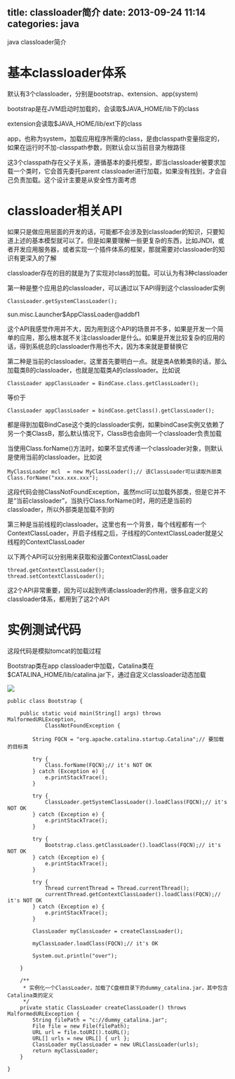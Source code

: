 title: classloader简介
date: 2013-09-24 11:14
categories: java 
---
java classloader简介
<!--more-->

# 基本classloader体系 

默认有3个classloader，分别是bootstrap、extension、app(system) 

bootstrap是在JVM启动时加载的，会读取$JAVA_HOME/lib下的class 

extension会读取$JAVA_HOME/lib/ext下的class 

app，也称为system，加载应用程序所需的class，是由classpath变量指定的，如果在运行时不加-classpath参数，则默认会以当前目录为根路径 

这3个classpath存在父子关系，遵循基本的委托模型，即当classloader被要求加载一个类时，它会首先委托parent classloader进行加载，如果没有找到，才会自己负责加载。这个设计主要是从安全性方面考虑 

# classloader相关API 

如果只是做应用层面的开发的话，可能都不会涉及到classloader的知识，只要知道上述的基本模型就可以了。但是如果要理解一些更复杂的东西，比如JNDI，或者开发应用服务器，或者实现一个插件体系的框架，那就需要对classloader的知识有更深入的了解 

classloader存在的目的就是为了实现对class的加载。可以认为有3种classloader 

第一种是整个应用总的classloader，可以通过以下API得到这个classloader实例

```
ClassLoader.getSystemClassLoader();
```

sun.misc.Launcher$AppClassLoader@addbf1 

这个API我感觉作用并不大，因为用到这个API的场景并不多，如果是开发一个简单的应用，那么根本就不关注classloader是什么。如果是开发比较复杂的应用的话，得到系统总的classloader作用也不大，因为本来就是要替换它 

第二种是当前的classloader。这里首先要明白一点。就是类A依赖类B的话，那么加载类B的classloader，也就是加载类A的classloader。比如说

```
ClassLoader appClassLoader = BindCase.class.getClassLoader();
```

等价于
```
ClassLoader appClassLoader = bindCase.getClass().getClassLoader();
```

都是得到加载BindCase这个类的classloader实例，如果bindCase实例又依赖了另一个类ClassB，那么默认情况下，ClassB也会由同一个classloader负责加载 

当使用Class.forName()方法时，如果不显式传递一个classloader对象，则默认是使用当前的classloader。比如说
```
MyClassLoader mcl  = new MyClassLoader();// 该ClassLoader可以读取外部类
Class.forName("xxx.xxx.xxx");
```

这段代码会抛ClassNotFoundException，虽然mcl可以加载外部类，但是它并不是“当前classloader”，当执行Class.forName()时，用的还是当前的classloader，所以外部类是加载不到的 

第三种是当前线程的classloader。这里也有一个背景，每个线程都有一个ContextClassLoader，开启子线程之后，子线程的ContextClassLoader就是父线程的ContextClassLoader 

以下两个API可以分别用来获取和设置ContextClassLoader
```
thread.getContextClassLoader();
thread.setContextClassLoader();
```

这2个API非常重要，因为可以起到传递classloader的作用，很多自定义的classloader体系，都用到了这2个API 

# 实例测试代码 

这段代码是模拟tomcat的加载过程 

Bootstrap类在app classloader中加载，Catalina类在$CATALINA_HOME/lib/catalina.jar下，通过自定义classloader动态加载

![](http://dl.iteye.com/upload/attachment/0076/1828/5f5a3434-38bb-3be5-944b-944a6627e82f.png)

```
public class Bootstrap {

	public static void main(String[] args) throws MalformedURLException,
			ClassNotFoundException {

		String FQCN = "org.apache.catalina.startup.Catalina";// 要加载的目标类

		try {
			Class.forName(FQCN);// it's NOT OK
		} catch (Exception e) {
			e.printStackTrace();
		}

		try {
			ClassLoader.getSystemClassLoader().loadClass(FQCN);// it's NOT OK
		} catch (Exception e) {
			e.printStackTrace();
		}

		try {
			Bootstrap.class.getClassLoader().loadClass(FQCN);// it's NOT OK
		} catch (Exception e) {
			e.printStackTrace();
		}

		try {
			Thread currentThread = Thread.currentThread();
			currentThread.getContextClassLoader().loadClass(FQCN);// it's NOT OK
		} catch (Exception e) {
			e.printStackTrace();
		}

		ClassLoader myClassLoader = createClassLoader();

		myClassLoader.loadClass(FQCN);// it's OK

		System.out.println("over");

	}

	/**
	 * 实例化一个ClassLoader，加载了C盘根目录下的dummy_catalina.jar，其中包含Catalina类的定义
	 */
	private static ClassLoader createClassLoader() throws MalformedURLException {
		String filePath = "c://dummy_catalina.jar";
		File file = new File(filePath);
		URL url = file.toURI().toURL();
		URL[] urls = new URL[] { url };
		ClassLoader myClassLoader = new URLClassLoader(urls);
		return myClassLoader;
	}

}
```